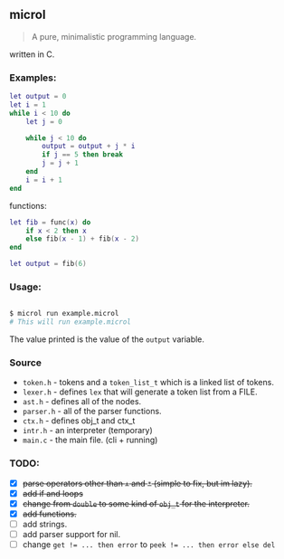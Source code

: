 ## microl
> A pure, minimalistic programming language.

written in C.

### Examples:
```lua
let output = 0
let i = 1
while i < 10 do
    let j = 0

    while j < 10 do
        output = output + j * i
        if j == 5 then break
        j = j + 1
    end
    i = i + 1
end
```

functions:

```lua
let fib = func(x) do
    if x < 2 then x
    else fib(x - 1) + fib(x - 2)
end

let output = fib(6)
```

### Usage:
```sh

$ microl run example.microl
# This will run example.microl

```
The value printed is the value of the `output` variable.

### Source

* `token.h` - tokens and a `token_list_t` which is a linked list of tokens.
* `lexer.h` - defines `lex` that will generate a token list from a FILE.
* `ast.h` - defines all of the nodes.
* `parser.h` - all of the parser functions.
* `ctx.h` - defines obj_t and ctx_t
* `intr.h` - an interpreter (temporary)
* `main.c` - the main file. (cli + running)

### TODO:
* [x] ~~parse operators other than `+` and `*` (simple to fix, but im lazy).~~
* [x] ~~add if and loops~~
* [x] ~~change from `double` to some kind of `obj_t` for the interpreter.~~
* [x] ~~add functions.~~
* [ ] add strings.
* [ ] add parser support for nil.
* [ ] change `get != ... then error` to `peek != ... then error else del`
